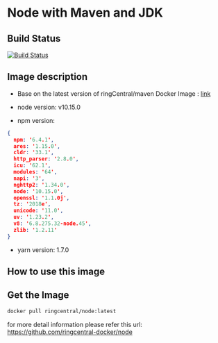 
# Node with Maven and JDK

## Build Status

[![Build Status](https://travis-ci.org/ringcentral-docker/node.svg?branch=master)](https://travis-ci.org/ringcentral-docker/node)

## Image description

* Base on the latest version of ringCentral/maven Docker Image : [link](https://hub.docker.com/r/ringcentral/maven/)

* node version: v10.15.0
* npm version:

```json
{
  npm: '6.4.1',
  ares: '1.15.0',
  cldr: '33.1',
  http_parser: '2.8.0',
  icu: '62.1',
  modules: '64',
  napi: '3',
  nghttp2: '1.34.0',
  node: '10.15.0',
  openssl: '1.1.0j',
  tz: '2018e',
  unicode: '11.0',
  uv: '1.23.2',
  v8: '6.8.275.32-node.45',
  zlib: '1.2.11'
}
```
* yarn version: 1.7.0


## How to use this image

## Get the Image

```bash
docker pull ringcentral/node:latest
```

for more detail information please refer this url:
<https://github.com/ringcentral-docker/node>
